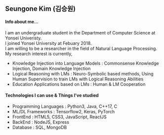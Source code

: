 ## Seungone Kim (김승원)

#### Info about me...
I am an undergraduate student in the Department of Computer Science at Yonsei Univeristy. <br>
I joined Yonsei University at Febuary 2018. <br>
I am willing to be a researcher in the field of Natural Language Processing. <br>
My research interest is currently, <br>
- Knowledge Injection into Language Models : Commonsense Knowledge Injection, Domain Knowledge Injection
- Logical Reasoning with LMs : Neuro-Symbolic based methods, Using Human Supervision to train LMs with Logical Reasoning Abilities
- Education Applications based on LMs : Human & LM Cooperation

#### Technologies I can use & Things I've studied
- Programming Languages : Python3, Java, C++17, C
- ML/DL Frameworks : Tensorflow2, Keras, PyTorch
- FrontEnd : HTML5, CSS3, JavaScript, ReactJS
- BackEnd : NodeJS, Express
- Database : SQL, MongoDB
